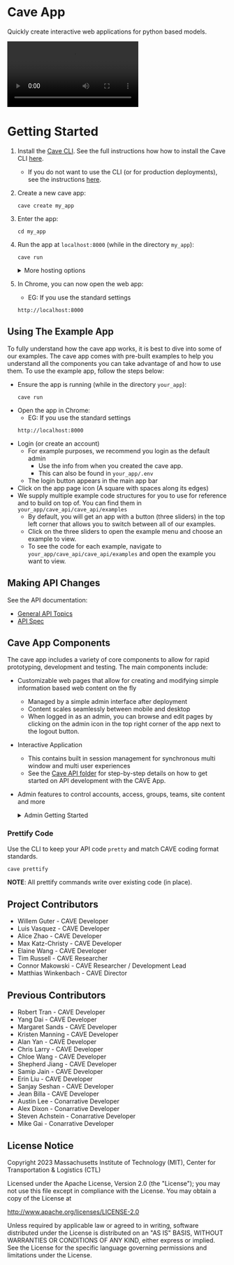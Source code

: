 # Cave App
Quickly create interactive web applications for python based models.

![cave app intro](https://utils.mitcave.com/docs/cave_app-2.1.0/cave_app_intro.mp4)

# Getting Started

1. Install the [Cave CLI](https://github.com/MIT-CAVE/cave_cli). See the full instructions how how to install the Cave CLI [here](https://github.com/MIT-CAVE/cave_cli).
    - If you do not want to use the CLI (or for production deployments), see the instructions [here](NON_CLI_README.md).

2. Create a new cave app:
    ```
    cave create my_app
    ```

3. Enter the app:
    ```
    cd my_app
    ```

4. Run the app at `localhost:8000` (while in the directory `my_app`):
    ```
    cave run
    ```
    <details>
    <summary>More hosting options</summary>

    - Optional: Run the app on `<your-ip>:<your-port>` with development settings:
        ```
        cave run <your-ip>:<your-port>
        ```
        - Access with `https://<your-ip>:<your-port>`
        - Example on ip `192.168.1.100` with port `8000`:
          ```
          cave run 192.168.1.100:8000
          ```
          - Access with `https://192.168.1.100:8000`
        - Note: When LAN hosting, an SSL connection is required. The `cave_cli` does this automatically, however there are a few caveats:
            - This uses a self signed and insecure certificate for SSL/TLS reasons
            - The certificates are self signed and shared openly in the cave open source project
            - You should consider appropriate security measures like generating your own SSL certificates and using a proper CA (certificate authority) if you do not trust everyone on your LAN
    </details>

5. In Chrome, you can now open the web app:
    - EG: If you use the standard settings
    ```
    http://localhost:8000
    ```

## Using The Example App
To fully understand how the cave app works, it is best to dive into some of our examples. The cave app comes with pre-built examples to help you understand all the components you can take advantage of and how to use them. To use the example app, follow the steps below:

- Ensure the app is running (while in the directory `your_app`):
  ```
  cave run
  ```
- Open the app in Chrome:
  - EG: If you use the standard settings
  ```
  http://localhost:8000
  ```
- Login (or create an account)
  - For example purposes, we recommend you login as the default admin
    - Use the info from when you created the cave app.
    - This can also be found in `your_app/.env`
  - The login button appears in the main app bar
- Click on the app page icon (A square with spaces along its edges)
- We supply multiple example code structures for you to use for reference and to build on top of. You can find them in `your_app/cave_api/cave_api/examples`
  - By default, you will get an app with a button (three sliders) in the top left corner that allows you to switch between all of our examples. 
  - Click on the three sliders to open the example menu and choose an example to view.
  - To see the code for each example, navigate to `your_app/cave_api/cave_api/examples` and open the example you want to view.


## Making API Changes
See the API documentation:

- [General API Topics](cave_api/README.md)
- [API Spec](https://mit-cave.github.io/cave_utils/cave_utils/api.html)


## Cave App Components
The cave app includes a variety of core components to allow for rapid prototyping, development and testing. The main components include:

- Customizable web pages that allow for creating and modifying simple information based web content on the fly
  - Managed by a simple admin interface after deployment
  - Content scales seamlessly between mobile and desktop
  - When logged in as an admin, you can browse and edit pages by clicking on the admin icon in the top right corner of the app next to the logout button.


- Interactive Application
  - This contains built in session management for synchronous multi window and multi user experiences
  - See the [Cave API folder](/cave_api) for step-by-step details on how to get started on API development with the CAVE App.


- Admin features to control accounts, access, groups, teams, site content and more
  <details>
  <summary>Admin Getting Started</summary>

  1. Login using the admin information that you used during setup, or look in the `.env` file in the root of your app directory).

  2. To view the admin page navigate to: `localhost:8000/admin`
  ![admin page](https://utils.mitcave.com/docs/cave_app-0.3.0/admin.png)

  3. From the Admin page, you can add pages and content to your website
    - The following content types are supported: photos, videos, breaks, headers, HTML content, quotes, resources, and FAQs
    - As an example, a created page can look like:
    ![example page](https://utils.mitcave.com/docs/cave_app-0.3.0/example_page.png)
  </details>


### Prettify Code
Use the CLI to keep your API code `pretty` and match CAVE coding format standards.

  ```sh
  cave prettify
  ```
  **NOTE**: All prettify commands write over existing code (in place).

## Project Contributors

- Willem Guter - CAVE Developer
- Luis Vasquez - CAVE Developer
- Alice Zhao - CAVE Developer
- Max Katz-Christy - CAVE Developer
- Elaine Wang - CAVE Developer
- Tim Russell - CAVE Researcher
- Connor Makowski - CAVE Researcher / Development Lead
- Matthias Winkenbach - CAVE Director

## Previous Contributors
- Robert Tran - CAVE Developer
- Yang Dai - CAVE Developer
- Margaret Sands - CAVE Developer
- Kristen Manning - CAVE Developer
- Alan Yan - CAVE Developer
- Chris Larry - CAVE Developer
- Chloe Wang - CAVE Developer
- Shepherd Jiang - CAVE Developer
- Samip Jain - CAVE Developer
- Erin Liu - CAVE Developer
- Sanjay Seshan - CAVE Developer
- Jean Billa - CAVE Developer
- Austin Lee - Conarrative Developer
- Alex Dixon - Conarrative Developer
- Steven Achstein - Conarrative Developer
- Mike Gai - Conarrative Developer

## License Notice

Copyright 2023 Massachusetts Institute of Technology (MIT), Center for Transportation & Logistics (CTL)

Licensed under the Apache License, Version 2.0 (the "License"); you may not use this file except in compliance with the License. You may obtain a copy of the License at

http://www.apache.org/licenses/LICENSE-2.0

Unless required by applicable law or agreed to in writing, software distributed under the License is distributed on an "AS IS" BASIS, WITHOUT WARRANTIES OR CONDITIONS OF ANY KIND, either express or implied. See the License for the specific language governing permissions and limitations under the License.

